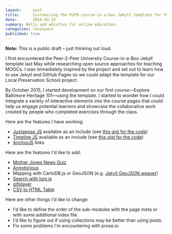 ```yaml
---
layout:     post
title:      Customizing the P2PU course-in-a-box Jekyll template for the Local Preservation School
date:       2016-02-15
summary: Bells and whistles for online education.
categories: localpast
published: true
---
```


**Note:** This is a public draft – just thinking out loud.

I first encountered the Peer-2-Peer University Course-in-a-Box Jekyll template last May while researching open source approaches for teaching MOOCs. I was immediately inspired by the project and set out to learn how to use Jekyll and GitHub Pages so we could adapt the template for our Local Preservation School project.

By October 2015, I started development on our first course—Explore Baltimore Heritage 101—using the template. I started to wonder how I could integrate a variety of interactive elements into the course pages that could help us engage potential learners and showcase the collaborative work created by people who completed exercises through the class.

Here are the features I have working:

- [Juxtapose JS](https://github.com/NUKnightLab/juxtapose) available as an include (see [this gist for the code](https://gist.github.com/elipousson/90a078721b2634813d98))
- [Timeline JS](http://timeline.knightlab.com/) available as an include (see [this gist for the code](https://gist.github.com/elipousson/1b02f519d546e8d0dd67))
- [AnchorJS](http://bryanbraun.github.io/anchorjs/) links

Here are the features I'd like to add:

- [Mother Jones News Quiz](https://github.com/motherjones/newsquiz)
- [Annotorious](http://annotorious.github.io/)
- Mapping with CartoDB.js or GeoJSON (e.g. [Jekyll GeoJSON weaver](http://katydecorah.com/code/weaving-geojson/))
- [Search with lunr.js](http://katydecorah.com/code/lunr-and-jekyll/)
- [gifplayer](http://rubentd.com/gifplayer)
- [CSV to HTML Table](https://github.com/derekeder/csv-to-html-table)

Here are other things I'd like to change:

- I'd like to define the order of the sub-modules with the page meta or with some additional index file.
- I'd like to figure out if using collections may be better than using posts.
- Fix some problems I'm encountering with prose.io
